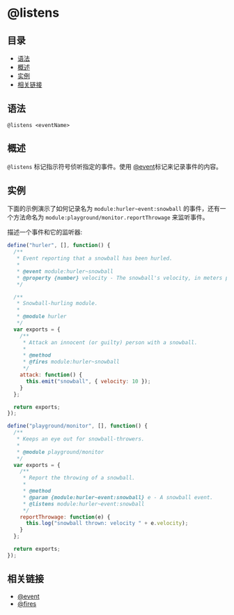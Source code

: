 <!--
title: @listens
order: 339
author: yuer
-->

# @listens

## 目录

- [语法](#语法)
- [概述](#概述)
- [实例](#实例)
- [相关链接](#相关链接)

## 语法

```
@listens <eventName>
```

## 概述

`@listens` 标记指示符号侦听指定的事件。使用 [@event](./tags-event.md)标记来记录事件的内容。

## 实例

下面的示例演示了如何记录名为 `module:hurler~event:snowball` 的事件，还有一个方法命名为 `module:playground/monitor.reportThrowage` 来监听事件。

描述一个事件和它的监听器:

```javascript
define("hurler", [], function() {
  /**
   * Event reporting that a snowball has been hurled.
   *
   * @event module:hurler~snowball
   * @property {number} velocity - The snowball's velocity, in meters per second.
   */

  /**
   * Snowball-hurling module.
   *
   * @module hurler
   */
  var exports = {
    /**
     * Attack an innocent (or guilty) person with a snowball.
     *
     * @method
     * @fires module:hurler~snowball
     */
    attack: function() {
      this.emit("snowball", { velocity: 10 });
    }
  };

  return exports;
});

define("playground/monitor", [], function() {
  /**
   * Keeps an eye out for snowball-throwers.
   *
   * @module playground/monitor
   */
  var exports = {
    /**
     * Report the throwing of a snowball.
     *
     * @method
     * @param {module:hurler~event:snowball} e - A snowball event.
     * @listens module:hurler~event:snowball
     */
    reportThrowage: function(e) {
      this.log("snowball thrown: velocity " + e.velocity);
    }
  };

  return exports;
});
```

## 相关链接

- [@event](./tags-event.md)
- [@fires](./tags-fires.md)
